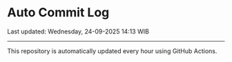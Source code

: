 # Auto Commit Log

Last updated: Wednesday, 24-09-2025 14:13 WIB

---

This repository is automatically updated every hour using GitHub Actions.
